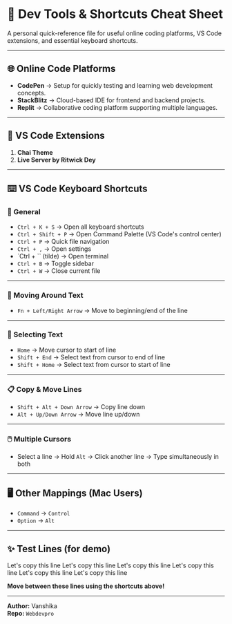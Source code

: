 # 🚀 Dev Tools & Shortcuts Cheat Sheet

A personal quick-reference file for useful online coding platforms, VS Code extensions, and essential keyboard shortcuts.  

---

## 🌐 Online Code Platforms  
- **CodePen** → Setup for quickly testing and learning web development concepts.  
- **StackBlitz** → Cloud-based IDE for frontend and backend projects.  
- **Replit** → Collaborative coding platform supporting multiple languages.

---

## 🎨 VS Code Extensions  
1. **Chai Theme**  
2. **Live Server by Ritwick Dey**

---

## ⌨️ VS Code Keyboard Shortcuts  

### 📖 General
- `Ctrl + K + S` → Open all keyboard shortcuts  
- `Ctrl + Shift + P` → Open Command Palette (VS Code's control center)  
- `Ctrl + P` → Quick file navigation  
- `Ctrl + ,` → Open settings  
- `Ctrl + \`` (tilde) → Open terminal  
- `Ctrl + B` → Toggle sidebar  
- `Ctrl + W` → Close current file  

---

### 📄 Moving Around Text
- `Fn + Left/Right Arrow` → Move to beginning/end of the line  

---

### 📐 Selecting Text
- `Home` → Move cursor to start of line  
- `Shift + End` → Select text from cursor to end of line  
- `Shift + Home` → Select text from cursor to start of line  

---

### 📋 Copy & Move Lines
- `Shift + Alt + Down Arrow` → Copy line down  
- `Alt + Up/Down Arrow` → Move line up/down  

---

### 🖱️ Multiple Cursors
- Select a line → Hold `Alt` → Click another line → Type simultaneously in both

---

## 🖥️ Other Mappings (Mac Users)
- `Command` → `Control`  
- `Option` → `Alt`  

---

## ✨ Test Lines (for demo)

Let's copy this line
Let's copy this line
Let's copy this line
Let's copy this line
Let's copy this line
Let's copy this line


**Move between these lines using the shortcuts above!**

---



**Author:** Vanshika   
**Repo:** `Webdevpro`  
